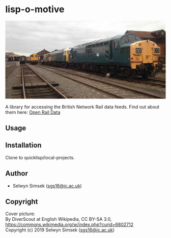 # lisp-o-motive

![A locomotive](./data/cover-picture.jpg "A locomotive")


A library for accessing the British Network Rail data feeds. Find out about them here: [Open Rail Data](https://wiki.openraildata.com/index.php?title=Main_Page)

## Usage

## Installation

Clone to quicklisp/local-projects.

## Author

* Selwyn Simsek (sgs16@ic.ac.uk)

## Copyright
Cover picture:  
By DiverScout at English Wikipedia, CC BY-SA 3.0, https://commons.wikimedia.org/w/index.php?curid=6802712  
Copyright (c) 2019 Selwyn Simsek (sgs16@ic.ac.uk)
